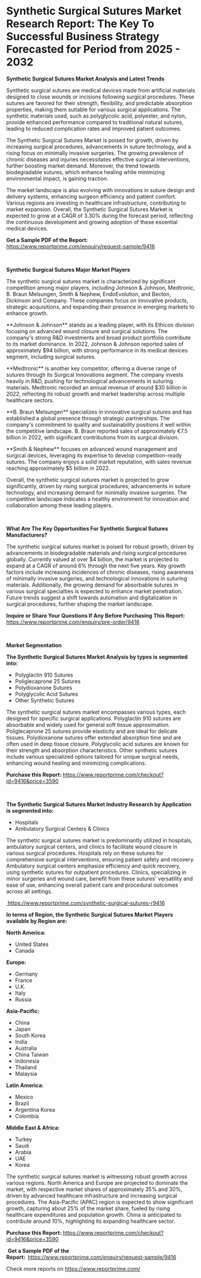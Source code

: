 <p><h1>Synthetic Surgical Sutures Market Research Report: The Key To Successful Business Strategy Forecasted for Period from 2025 - 2032</h1></p><p><strong>Synthetic Surgical Sutures Market Analysis and Latest Trends</strong></p>
<p><p>Synthetic surgical sutures are medical devices made from artificial materials designed to close wounds or incisions following surgical procedures. These sutures are favored for their strength, flexibility, and predictable absorption properties, making them suitable for various surgical applications. The synthetic materials used, such as polyglycolic acid, polyester, and nylon, provide enhanced performance compared to traditional natural sutures, leading to reduced complication rates and improved patient outcomes.</p><p>The Synthetic Surgical Sutures Market is poised for growth, driven by increasing surgical procedures, advancements in suture technology, and a rising focus on minimally invasive surgeries. The growing prevalence of chronic diseases and injuries necessitates effective surgical interventions, further boosting market demand. Moreover, the trend towards biodegradable sutures, which enhance healing while minimizing environmental impact, is gaining traction.</p><p>The market landscape is also evolving with innovations in suture design and delivery systems, enhancing surgeon efficiency and patient comfort. Various regions are investing in healthcare infrastructure, contributing to market expansion. Overall, the Synthetic Surgical Sutures Market is expected to grow at a CAGR of 3.30% during the forecast period, reflecting the continuous development and growing adoption of these essential medical devices.</p></p>
<p><strong>Get a Sample PDF of the Report:&nbsp;</strong> <a href="https://www.reportprime.com/enquiry/request-sample/9416?utm_campaign=2809&utm_medium=2&utm_source=Github&utm_content=ia&utm_term=20032025&utm_id=synthetic-surgical-sutures">https://www.reportprime.com/enquiry/request-sample/9416</a></p>
<p>&nbsp;</p>
<p><strong>Synthetic Surgical Sutures Major Market Players</strong></p>
<p><p>The synthetic surgical sutures market is characterized by significant competition among major players, including Johnson & Johnson, Medtronic, B. Braun Melsungen, Smith & Nephew, EndoEvolution, and Becton, Dickinson and Company. These companies focus on innovative products, strategic acquisitions, and expanding their presence in emerging markets to enhance growth.</p><p>**Johnson & Johnson** stands as a leading player, with its Ethicon division focusing on advanced wound closure and surgical solutions. The company's strong R&D investments and broad product portfolio contribute to its market dominance. In 2022, Johnson & Johnson reported sales of approximately $94 billion, with strong performance in its medical devices segment, including surgical sutures.</p><p>**Medtronic** is another key competitor, offering a diverse range of sutures through its Surgical Innovations segment. The company invests heavily in R&D, pushing for technological advancements in suturing materials. Medtronic recorded an annual revenue of around $30 billion in 2022, reflecting its robust growth and market leadership across multiple healthcare sectors.</p><p>**B. Braun Melsungen** specializes in innovative surgical sutures and has established a global presence through strategic partnerships. The company's commitment to quality and sustainability positions it well within the competitive landscape. B. Braun reported sales of approximately €7.5 billion in 2022, with significant contributions from its surgical division.</p><p>**Smith & Nephew** focuses on advanced wound management and surgical devices, leveraging its expertise to develop competition-ready sutures. The company enjoys a solid market reputation, with sales revenue reaching approximately $5 billion in 2022.</p><p>Overall, the synthetic surgical sutures market is projected to grow significantly, driven by rising surgical procedures, advancements in suture technology, and increasing demand for minimally invasive surgeries. The competitive landscape indicates a healthy environment for innovation and collaboration among these leading players.</p></p>
<p>&nbsp;</p>
<p><strong>What Are The Key Opportunities For Synthetic Surgical Sutures Manufacturers?</strong></p>
<p><p>The synthetic surgical sutures market is poised for robust growth, driven by advancements in biodegradable materials and rising surgical procedures globally. Currently valued at over $4 billion, the market is projected to expand at a CAGR of around 6% through the next five years. Key growth factors include increasing incidences of chronic diseases, rising awareness of minimally invasive surgeries, and technological innovations in suturing materials. Additionally, the growing demand for absorbable sutures in various surgical specialties is expected to enhance market penetration. Future trends suggest a shift towards automation and digitalization in surgical procedures, further shaping the market landscape.</p></p>
<p><strong>Inquire or Share Your Questions If Any Before Purchasing This Report:</strong> <a href="https://www.reportprime.com/enquiry/pre-order/9416?utm_campaign=2809&utm_medium=2&utm_source=Github&utm_content=ia&utm_term=20032025&utm_id=synthetic-surgical-sutures">https://www.reportprime.com/enquiry/pre-order/9416</a></p>
<p>&nbsp;</p>
<p><strong>Market Segmentation</strong></p>
<p><strong>The Synthetic Surgical Sutures Market Analysis by types is segmented into:</strong></p>
<p><ul><li>Polyglactin 910 Sutures</li><li>Poliglecaprone 25 Sutures</li><li>Polydioxanone Sutures</li><li>Polyglycolic Acid Sutures</li><li>Other Synthetic Sutures</li></ul></p>
<p><p>The synthetic surgical sutures market encompasses various types, each designed for specific surgical applications. Polyglactin 910 sutures are absorbable and widely used for general soft tissue approximation. Poliglecaprone 25 sutures provide elasticity and are ideal for delicate tissues. Polydioxanone sutures offer extended absorption time and are often used in deep tissue closure. Polyglycolic acid sutures are known for their strength and absorption characteristics. Other synthetic sutures include various specialized options tailored for unique surgical needs, enhancing wound healing and minimizing complications.</p></p>
<p><strong>Purchase this Report:&nbsp;</strong><a href="https://www.reportprime.com/checkout?id=9416&price=3590&utm_campaign=2809&utm_medium=2&utm_source=Github&utm_content=ia&utm_term=20032025&utm_id=synthetic-surgical-sutures">https://www.reportprime.com/checkout?id=9416&price=3590</a></p>
<p>&nbsp;</p>
<p><strong>The Synthetic Surgical Sutures Market Industry Research by Application is segmented into:</strong></p>
<p><ul><li>Hospitals</li><li>Ambulatory Surgical Centers & Clinics</li></ul></p>
<p><p>The synthetic surgical sutures market is predominantly utilized in hospitals, ambulatory surgical centers, and clinics to facilitate wound closure in various surgical procedures. Hospitals rely on these sutures for comprehensive surgical interventions, ensuring patient safety and recovery. Ambulatory surgical centers emphasize efficiency and quick recovery, using synthetic sutures for outpatient procedures. Clinics, specializing in minor surgeries and wound care, benefit from these sutures' versatility and ease of use, enhancing overall patient care and procedural outcomes across all settings.</p></p>
<p><a href="https://www.reportprime.com/synthetic-surgical-sutures-r9416?utm_campaign=2809&utm_medium=2&utm_source=Github&utm_content=ia&utm_term=20032025&utm_id=synthetic-surgical-sutures">&nbsp;https://www.reportprime.com/synthetic-surgical-sutures-r9416</a></p>
<p><strong>In terms of Region, the Synthetic Surgical Sutures Market Players available by Region are:</strong></p>
<p>
    <p> <strong> North America: </strong>
        <ul>
            <li>United States</li>
            <li>Canada</li>
        </ul>
        </p> 
    <p> <strong> Europe: </strong>
        <ul>
            <li>Germany</li>
            <li>France</li>
            <li>U.K.</li>
            <li>Italy</li>
            <li>Russia</li>
        </ul>
        </p> 
    <p> <strong> Asia-Pacific: </strong>
        <ul>
            <li>China</li>
            <li>Japan</li>
            <li>South Korea</li>
            <li>India</li>
            <li>Australia</li>
            <li>China Taiwan</li>
            <li>Indonesia</li>
            <li>Thailand</li>
            <li>Malaysia</li>
        </ul>
        </p> 
    <p> <strong> Latin America: </strong>
        <ul>
            <li>Mexico</li>
            <li>Brazil</li>
            <li>Argentina Korea</li>
            <li>Colombia</li>
        </ul>
        </p> 
    <p> <strong> Middle East & Africa: </strong>
        <ul>
            <li>Turkey</li>
            <li>Saudi</li>
            <li>Arabia</li>
            <li>UAE</li>
            <li>Korea</li>
        </ul>
    </p>
    </p>
<p><p>The synthetic surgical sutures market is witnessing robust growth across various regions. North America and Europe are projected to dominate the market, with respective market shares of approximately 35% and 30%, driven by advanced healthcare infrastructure and increasing surgical procedures. The Asia-Pacific (APAC) region is expected to show significant growth, capturing about 25% of the market share, fueled by rising healthcare expenditures and population growth. China is anticipated to contribute around 10%, highlighting its expanding healthcare sector.</p></p>
<p><strong>Purchase this Report: </strong><a href="https://www.reportprime.com/checkout?id=9416&price=3590&utm_campaign=2809&utm_medium=2&utm_source=Github&utm_content=ia&utm_term=20032025&utm_id=synthetic-surgical-sutures">https://www.reportprime.com/checkout?id=9416&price=3590</a></p>
<p>&nbsp;<strong>Get a Sample PDF of the Report:&nbsp;&nbsp;</strong><a href="https://www.reportprime.com/enquiry/request-sample/9416?utm_campaign=2809&utm_medium=2&utm_source=Github&utm_content=ia&utm_term=20032025&utm_id=synthetic-surgical-sutures">https://www.reportprime.com/enquiry/request-sample/9416</a></p>
<p><strong></strong></p>
<p>Check more reports on <a href="https://www.reportprime.com/?utm_campaign=2809&utm_medium=2&utm_source=Github&utm_content=ia&utm_term=20032025&utm_id=synthetic-surgical-sutures">https://www.reportprime.com/</a></p>